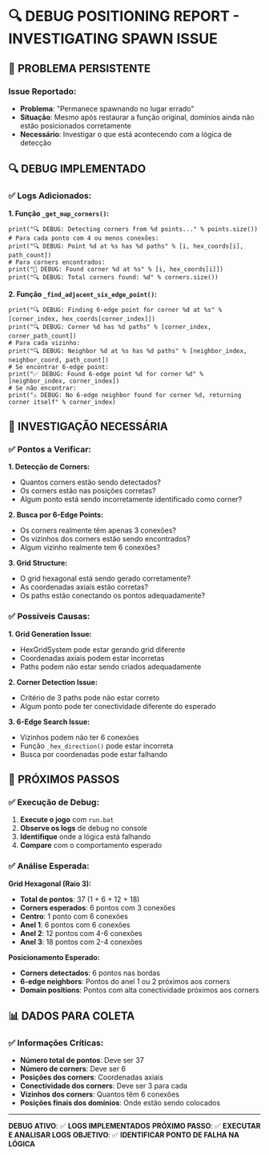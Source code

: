 # 🔍 DEBUG POSITIONING REPORT - INVESTIGATING SPAWN ISSUE

## 🚨 **PROBLEMA PERSISTENTE**

### **Issue Reportado:**
- **Problema**: "Permanece spawnando no lugar errado"
- **Situação**: Mesmo após restaurar a função original, domínios ainda não estão posicionados corretamente
- **Necessário**: Investigar o que está acontecendo com a lógica de detecção

## 🔍 **DEBUG IMPLEMENTADO**

### **✅ Logs Adicionados:**

**1. Função `_get_map_corners()`:**
```gdscript
print("🔍 DEBUG: Detecting corners from %d points..." % points.size())
# Para cada ponto com 4 ou menos conexões:
print("🔍 DEBUG: Point %d at %s has %d paths" % [i, hex_coords[i], path_count])
# Para corners encontrados:
print("🔴 DEBUG: Found corner %d at %s" % [i, hex_coords[i]])
print("🔍 DEBUG: Total corners found: %d" % corners.size())
```

**2. Função `_find_adjacent_six_edge_point()`:**
```gdscript
print("🔍 DEBUG: Finding 6-edge point for corner %d at %s" % [corner_index, hex_coords[corner_index]])
print("🔍 DEBUG: Corner %d has %d paths" % [corner_index, corner_path_count])
# Para cada vizinho:
print("🔍 DEBUG: Neighbor %d at %s has %d paths" % [neighbor_index, neighbor_coord, path_count])
# Se encontrar 6-edge point:
print("✅ DEBUG: Found 6-edge point %d for corner %d" % [neighbor_index, corner_index])
# Se não encontrar:
print("⚠️ DEBUG: No 6-edge neighbor found for corner %d, returning corner itself" % corner_index)
```

## 🎯 **INVESTIGAÇÃO NECESSÁRIA**

### **✅ Pontos a Verificar:**

**1. Detecção de Corners:**
- Quantos corners estão sendo detectados?
- Os corners estão nas posições corretas?
- Algum ponto está sendo incorretamente identificado como corner?

**2. Busca por 6-Edge Points:**
- Os corners realmente têm apenas 3 conexões?
- Os vizinhos dos corners estão sendo encontrados?
- Algum vizinho realmente tem 6 conexões?

**3. Grid Structure:**
- O grid hexagonal está sendo gerado corretamente?
- As coordenadas axiais estão corretas?
- Os paths estão conectando os pontos adequadamente?

### **✅ Possíveis Causas:**

**1. Grid Generation Issue:**
- HexGridSystem pode estar gerando grid diferente
- Coordenadas axiais podem estar incorretas
- Paths podem não estar sendo criados adequadamente

**2. Corner Detection Issue:**
- Critério de 3 paths pode não estar correto
- Algum ponto pode ter conectividade diferente do esperado

**3. 6-Edge Search Issue:**
- Vizinhos podem não ter 6 conexões
- Função `_hex_direction()` pode estar incorreta
- Busca por coordenadas pode estar falhando

## 🔧 **PRÓXIMOS PASSOS**

### **✅ Execução de Debug:**
1. **Execute o jogo** com `run.bat`
2. **Observe os logs** de debug no console
3. **Identifique** onde a lógica está falhando
4. **Compare** com o comportamento esperado

### **✅ Análise Esperada:**

**Grid Hexagonal (Raio 3):**
- **Total de pontos**: 37 (1 + 6 + 12 + 18)
- **Corners esperados**: 6 pontos com 3 conexões
- **Centro**: 1 ponto com 6 conexões
- **Anel 1**: 6 pontos com 6 conexões
- **Anel 2**: 12 pontos com 4-6 conexões
- **Anel 3**: 18 pontos com 2-4 conexões

**Posicionamento Esperado:**
- **Corners detectados**: 6 pontos nas bordas
- **6-edge neighbors**: Pontos do anel 1 ou 2 próximos aos corners
- **Domain positions**: Pontos com alta conectividade próximos aos corners

## 📊 **DADOS PARA COLETA**

### **✅ Informações Críticas:**
- **Número total de pontos**: Deve ser 37
- **Número de corners**: Deve ser 6
- **Posições dos corners**: Coordenadas axiais
- **Conectividade dos corners**: Deve ser 3 para cada
- **Vizinhos dos corners**: Quantos têm 6 conexões
- **Posições finais dos domínios**: Onde estão sendo colocados

---

**DEBUG ATIVO**: ✅ **LOGS IMPLEMENTADOS**
**PRÓXIMO PASSO**: ✅ **EXECUTAR E ANALISAR LOGS**
**OBJETIVO**: ✅ **IDENTIFICAR PONTO DE FALHA NA LÓGICA**